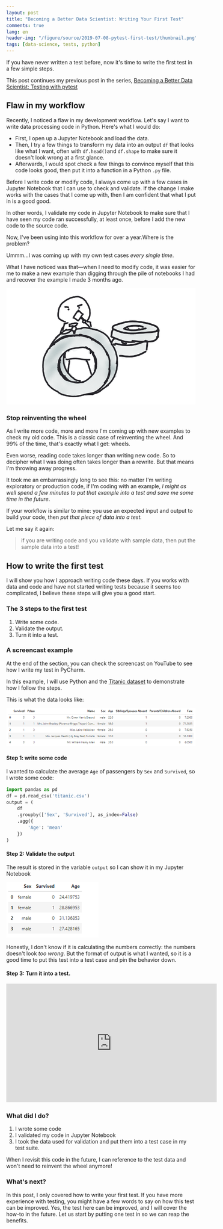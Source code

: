 ```yaml
---
layout: post
title: "Becoming a Better Data Scientist: Writing Your First Test"
comments: true
lang: en
header-img: "/figure/source/2019-07-08-pytest-first-test/thumbnail.png"
tags: [data-science, tests, python]
---
```


If you have never written a test before, now it's time to write the first test in a few simple steps.

This post continues my previous post in the series, [Becoming a Better Data Scientist: Testing with pytest](https://changhsinlee.com/pytest-intro/)

## Flaw in my workflow

Recently, I noticed a flaw in my development workflow. Let's say I want to write data processing code in Python. Here's what I would do:

* First, I open up a Jupyter Notebook and load the data.
* Then, I try a few things to transform my data into an output `df` that looks like what I want, often with `df.head()`and `df.shape` to make sure it doesn't look wrong at a first glance.
* Afterwards, I would spot check a few things to convince myself that this code looks good, then put it into a function in a Python `.py` file.

Before I write code or modify code, I always come up with a few cases in Jupyter Notebook that I can use to check and validate. If the change I make works with the cases that I come up with, then I am confident that what I put in is a good good.

In other words, I validate my code in Jupyter Notebook to make sure that I have seen my code ran successfully, at least once, before I add the new code to the source code.

Now, I've been using into this workflow for over a year.Where is the problem?

Ummm...I was coming up with my own test cases _every single time_.

What I have noticed was that—when I need to modify code, it was easier for me to make a new example than digging through the pile of notebooks I had and recover the example I made 3 months ago.

![Let's reinvent the wheel](/figure/source/2019-07-08-pytest-first-test/wheel.png)

### Stop reinventing the wheel

As I write more code, more and more I'm coming up with new examples to check my old code. This is a classic case of reinventing the wheel. And 99% of the time, that's exactly what I get: wheels.

Even worse, reading code takes longer than writing new code. So to decipher what I was doing often takes longer than a rewrite. But that means I'm throwing away progress.

It took me an embarrassingly long to see this: no matter I'm writing exploratory or production code, if I'm coding with an example, _I might as well spend a few minutes to put that example into a test and save me some time in the future_.

If your workflow is similar to mine: you use an expected input and output to build your code, then _put that piece of data into a test._

Let me say it again:

> if you are writing code and you validate with sample data, then put the sample data into a test!

## How to write the first test

I will show you how I approach writing code these days. If you works with data and code and have not started writing tests because it seems too complicated, I believe these steps will give you a good start.

### The 3 steps to the first test

1. Write some code.
2. Validate the output.
3. Turn it into a test.

### A screencast example

At the end of the section, you can check the screencast on YouTube to see how I write my test in PyCharm.

In this example, I will use Python and the [Titanic dataset](https://www.kaggle.com/c/titanic) to demonstrate how I follow the steps.

This is what the data looks like:

![head of titanic dataset](/figure/source/2019-07-08-pytest-first-test/titanic-head.png)

#### Step 1: write some code

I wanted to calculate the average `Age` of passengers by `Sex` and `Survived`, so I wrote some code:

```py
import pandas as pd
df = pd.read_csv('titanic.csv')
output = (
    df
    .groupby(['Sex', 'Survived'], as_index=False)
    .agg({
        'Age': 'mean'
    })
)
```

#### Step 2: Validate the output

The result is stored in the variable `output` so I can show it in my Jupyter Notebook

 ![output of my function](/figure/source/2019-07-08-pytest-first-test/titanic-output.png)

Honestly, I don't know if it is calculating the numbers correctly: the numbers doesn't look _too wrong_. But the format of output is what I wanted, so it is a good time to put this test into a test case and pin the behavior down.

 #### Step 3: Turn it into a test.

<iframe width="560" height="315" src="https://www.youtube.com/embed/sySUSDVGKkA" frameborder="0" allow="accelerometer; autoplay; encrypted-media; gyroscope; picture-in-picture" allowfullscreen></iframe>

### What did I do?

1. I wrote some code
2. I validated my code in Jupyter Notebook
3. I took the data used for validation and put them into a test case in my test suite.

When I revisit this code in the future, I can reference to the test data and won't need to reinvent the wheel anymore!

### What's next?

In this post, I only covered how to write your first test. If you have more experience with testing, you might have a few words to say on how this test can be improved. Yes, the test here can be improved, and I will cover the how-to in the future. Let us start by putting one test in so we can reap the benefits.

